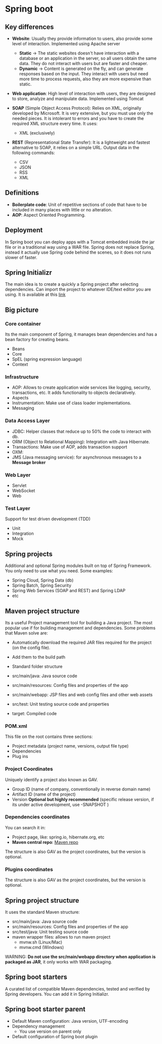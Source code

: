 # Spring boot

## Key differences

- **Website**: Usually they provide information to users, also provide some level of interaction. Implemented using Apache server
    - __Static__ -> The static websites doesn't have interaction with a database or an application in the server, so all users obtain the same data. They do not interact with users but are faster and cheaper.
    - __Dynamic__ -> Content is generated on the fly, and can generate responses based on the input. They interact with users but need more time to process requests, also they are more expensive than static. 
- **Web application**: High level of interaction with users, they are designed to store, analyze and manipulate data. Implemented using Tomcat

- **SOAP** (Simple Object Access Protocol): Relies on XML, originally developed by Microsoft. It is very extensive, but you must use only the needed pieces. It is intolerant to errors and you have to create the required XML structure every time. It uses: 
    - XML (exclusively)
- **REST** (Representational State Transfer): It is a lightweight and fastest alternative to SOAP, it relies on a simple URL. Output data in the following commands: 
    - CSV
    - JSON
    - RSS
    - XML

## Definitions

- **Boilerplate code**: Unit of repetitive sections of code that have to be included in many places with little or no alteration. 
- **AOP**: Aspect Oriented Programming.

## Deployment

In Spring boot you can deploy apps with a Tomcat embedded inside the jar file or in a traditional way using a WAR file. Spring does not replace Spring, instead it actually use Spring code behind the scenes, so it does not runs slower of faster.

## Spring Initializr

The main idea is to create a quickly a Spring project after selecting dependencies. Can import the project to whatever IDE/text editor you are using. It is available at this [link](https://start.spring.io/)

## Big picture

### Core container

Its the main component of Spring, it manages bean dependencies and has a bean factory for creating beans.
- Beans
- Core
- SpEL (spring expression language)
- Context

### Infrastructure

- AOP: Allows to create application wide services like logging, security, transactions, etc. It adds functionality to objects declaratively. 
- Aspects
- Instrumentation: Make use of class loader implementations.
- Messaging

### Data Access Layer

- JDBC: Helper classes that reduce up to 50% the code to interact with db.
- ORM (Object to Relational Mapping): Integration with Java Hibernate.
- Transactions: Make use of AOP, adds transaction support
- OXM:
- JMS (Java messaging service): for asynchronous messages to a __Message broker__

 ### Web Layer

- Servlet
- WebSocket
- Web

### Test Layer

Support for test driven development (TDD)
- Unit 
- Integration
- Mock

## Spring projects

Additional and optional Spring modules built on top of Spring Framework. You only need to use what you need. Some examples: 
- Spring Cloud, Spring Data (db)
- Spring Batch, Spring Security 
- Spring Web Services (SOAP and REST) and Spring LDAP
- etc 

## Maven project structure

Its a useful Project management tool for building a Java project. The most popular use if for building management and dependencies. Some problems that Maven solve are: 
- Automatically download the required JAR files required for the project (on the config file). 
- Add them to the build path
- Standard folder structure

- src/main/java: Java source code
- src/main/resources: Config files and properties of the app
- src/main/webapp: JSP files and web config files and other web assets
- src/test: Unit testing source code and properties
- target: Compiled code

### POM.xml 

This file on the root contains three sections: 
- Project metadata (project name, versions, output file type)
- Dependencies
- Plug ins

### Project Coordinates 

Uniquely identify a project also known as GAV.
- Group ID (name of company, conventionally in reverse domain name)
- Artifact ID (name of the project)
- Version **Optional but highly recommended** (specific release version, if its under active development, use -SNAPSHOT )

### Dependencies coordinates

You can search it in: 
- Project page, like: spring.io, hibernate.org, etc 
- **Maven central repo**: [Maven repo](http://search.maven.org)

The structure is also GAV as the project coordinates, but the version is optional.

### Plugins coordinates

The structure is also GAV as the project coordinates, but the version is optional.

## Spring project structure
 
It uses the standard Maven structure:
- src/main/java: Java source code
- src/main/resources: Config files and properties of the app
- src/test/java: Unit testing source code
- maven wrapper files: allows to run maven project
    - mvnw.sh (Linux/Mac) 
    - mvnw.cmd (Windows) 


WARNING: __Do not use the src/main/webapp directory when application is packaged as JAR__, it only works with WAR packaging.

## Spring boot starters

A curated list of compatible Maven dependencies, tested  and verified by Spring developers. You can add it in Spring Initializr. 

## Spring boot starter parent

- Default Maven configuration: Java version, UTF-encoding
- Dependency management
    - You use version on parent only
- Default configuration of Spring boot plugin